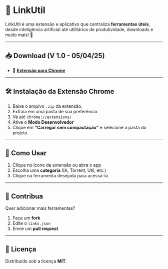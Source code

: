 # 🔗 LinkUtil 

LinkUtil é uma extensão e aplicativo que centraliza **ferramentas úteis**, desde inteligência artificial até utilitários de produtividade, downloads e muito mais! 🚀  

---

## 📥 Download (V 1.0 - 05/04/25)


- 🧩 [**Extensão para Chrome**](https://github.com/LeonelMiguins/linkutil/raw/refs/heads/main/dist/linkutil-chrome-extension.zip)


---

## 🛠️ Instalação da Extensão Chrome  

1. Baixe o arquivo `.zip` da extensão.
2. Extraia em uma pasta de sua preferência. 
2. Vá até `chrome://extensions/`  
3. Ative o **Modo Desenvolvedor**  
4. Clique em **"Carregar sem compactação"** e selecione a pasta do projeto.

---

## 🚀 Como Usar  

1. Clique no ícone da extensão ou abra o app  
2. Escolha uma **categoria** (IA, Torrent, Util, etc.)  
3. Clique na ferramenta desejada para acessá-la  

---

## 🤝 Contribua  

Quer adicionar mais ferramentas?  
1. Faça um **fork**  
2. Edite o `links.json`  
3. Envie um **pull request**

---

## 📜 Licença  

Distribuído sob a licença **MIT**.  
